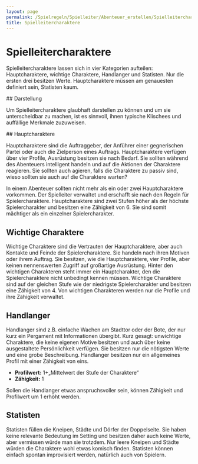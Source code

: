 ```yaml
---
layout: page
permalink: /Spielregeln/Spielleiter/Abenteuer_erstellen/Spielleitercharaktere
title: Spielleitercharaktere
---
```


# Spielleitercharaktere

Spielleitercharaktere lassen sich in vier Kategorien aufteilen: Hauptcharaktere, wichtige Charaktere, Handlanger und Statisten. Nur die ersten drei besitzen Werte. Hauptcharaktere müssen am genauesten definiert sein, Statisten kaum.

<div class="hinweis">
## Darstellung

Um Spielleitercharaktere glaubhaft darstellen zu können und um sie unterscheidbar zu machen, ist es sinnvoll, ihnen typische Klischees und auffällige Merkmale zuzuweisen.

</div>
## Hauptcharaktere

Hauptcharaktere sind die Auftraggeber, der Anführer einer gegnerischen Partei oder auch die Zielperson eines Auftrags. Hauptcharaktere verfügen über vier Profile, Ausrüstung besitzen sie nach Bedarf. Sie sollten während des Abenteuers intelligent handeln und auf die Aktionen der Charaktere reagieren. Sie sollten auch agieren, falls die Charaktere zu passiv sind, wieso sollten sie auch auf die Charaktere warten?

In einem Abenteuer sollten nicht mehr als ein oder zwei Hauptcharaktere vorkommen. Der Spielleiter verwaltet und erschafft sie nach den Regeln für Spielercharaktere. Hauptcharaktere sind zwei Stufen höher als der höchste Spielercharakter und besitzen eine Zähigkeit von 6. Sie sind somit mächtiger als ein einzelner Spielercharakter.

## Wichtige Charaktere

Wichtige Charaktere sind die Vertrauten der Hauptcharaktere, aber auch Kontakte und Feinde der Spielercharaktere. Sie handeln nach ihren Motiven oder ihrem Auftrag. Sie besitzen, wie die Hauptcharaktere, vier Profile, aber keinen nennenswerten Zugriff auf großartige Ausrüstung. Hinter den wichtigen Charakteren steht immer ein Hauptcharakter, den die Spielercharaktere nicht unbedingt kennen müssen. Wichtige Charaktere sind auf der gleichen Stufe wie der niedrigste Spielercharakter und besitzen eine Zähigkeit von 4. Von wichtigen Charakteren werden nur die Profile und ihre Zähigkeit verwaltet.

## Handlanger

Handlanger sind z.B. einfache Wachen am Stadttor oder der Bote, der nur kurz ein Pergament mit Informationen übergibt. Kurz gesagt: unwichtige Charaktere, die keine eigenen Motive besitzen und auch über keine ausgestaltete Persönlichkeit verfügen. Sie besitzen nur die nötigsten Werte und eine grobe Beschreibung. Handlanger besitzen nur ein allgemeines Profil mit einer Zähigkeit von eins.

- **Profilwert:** 1+&bdquo;Mittelwert der Stufe der Charaktere&ldquo;
- **Zähigkeit:** 1

Sollen die Handlanger etwas anspruchsvoller sein, können Zähigkeit und Profilwert um 1 erhöht werden.

## Statisten

Statisten füllen die Kneipen, Städte und Dörfer der Doppelseite. Sie haben keine relevante Bedeutung im Setting und besitzen daher auch keine Werte, aber vermissen würde man sie trotzdem. Nur leere Kneipen und Städte würden die Charaktere wohl etwas komisch finden. Statisten können einfach spontan improvisiert werden, natürlich auch von Spielern.

